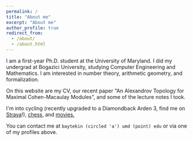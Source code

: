 ```yaml
---
permalink: /
title: "About me"
excerpt: "About me"
author_profile: true
redirect_from: 
  - /about/
  - /about.html
---
```


I am a first-year Ph.D. student at the University of Maryland. I did my undergrad at Bogazici University, studying Computer Engineering and Mathematics. I am interested in number theory, arithmetic geometry, and formalization.

On this website are my CV, our recent paper "An Alexandrov Topology for Maximal Cohen-Macaulay Modules", and some of the lecture notes I took.

I'm into cycling (recently upgraded to a Diamondback Arden 3, find me on [Strava](https://www.strava.com/athletes/119966249)!), [chess](https://lichess.org/@/hungouttodry), and [movies.](https://letterboxd.com/bilalaytekin/)

You can contact me at ``baytekin (circled 'a') umd (point) edu`` or via one of my profiles above.